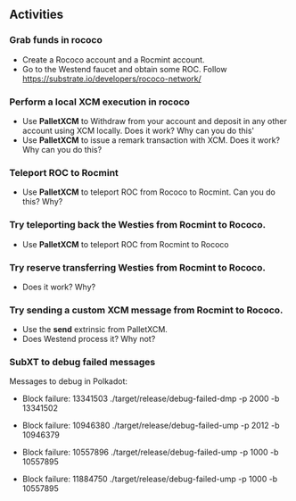## Activities

### Grab funds in rococo

- Create a Rococo account and a Rocmint account.
- Go to the Westend faucet and obtain some ROC. Follow https://substrate.io/developers/rococo-network/

### Perform a local XCM execution in rococo

- Use **PalletXCM** to Withdraw from your account and deposit in any other account using XCM locally. Does it work? Why can you do this'
- Use **PalletXCM** to issue a remark transaction with XCM. Does it work? Why can you do this?

### Teleport ROC to Rocmint

- Use **PalletXCM** to teleport ROC from Rococo to Rocmint. Can you do this? Why?

### Try teleporting back the Westies from Rocmint to Rococo.

- Use **PalletXCM** to teleport ROC from Rocmint to Rococo

### Try reserve transferring Westies from Rocmint to Rococo.

- Does it work? Why?

### Try sending a custom XCM message from Rocmint to Rococo.

- Use the **send** extrinsic from PalletXCM.
- Does Westend process it? Why not?

### SubXT to debug failed messages

Messages to debug in Polkadot:

- Block failure: 13341503 ./target/release/debug-failed-dmp -p 2000 -b 13341502

- Block failure: 10946380 ./target/release/debug-failed-ump -p 2012 -b 10946379

- Block failure: 10557896 ./target/release/debug-failed-ump -p 1000 -b 10557895

- Block failure: 11884750 ./target/release/debug-failed-ump -p 1000 -b 10557895
